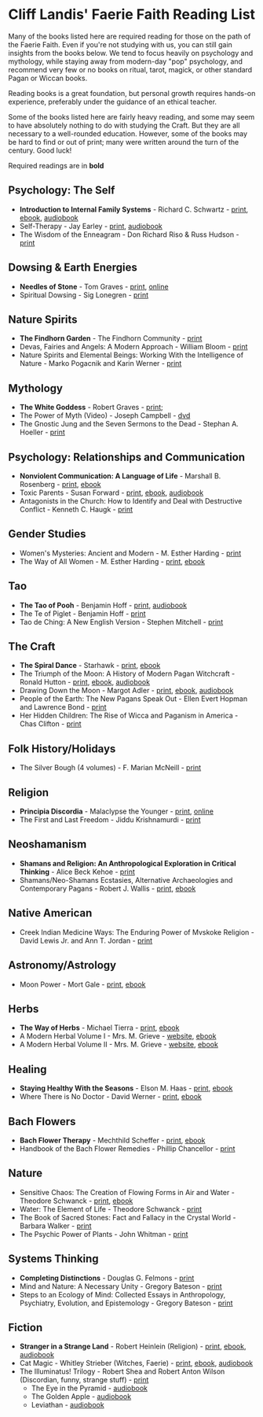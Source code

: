 # Cliff Landis' Faerie Faith Reading List

Many of the books listed here are required reading for those on the path of the Faerie Faith. Even if you're not studying with us, you can still gain insights from the books below. We tend to focus heavily on psychology and mythology, while staying away from modern-day "pop" psychology, and recommend very few or no books on ritual, tarot, magick, or other standard Pagan or Wiccan books.

Reading books is a great foundation, but personal growth requires hands-on experience, preferably under the guidance of an ethical teacher.

Some of the books listed here are fairly heavy reading, and some may seem to have absolutely nothing to do with studying the Craft. But they are all necessary to a well-rounded education. However, some of the books may be hard to find or out of print; many were written around the turn of the century. Good luck!

Required readings are in **bold**

## Psychology: The Self
* **Introduction to Internal Family Systems** -  Richard C. Schwartz - [print](https://www.worldcat.org/title/1311568585), [ebook](https://www.overdrive.com/media/9612884/introduction-to-internal-family-systems), [audiobook](https://www.audible.com/pd/Introduction-to-Internal-Family-Systems-Audiobook/B0BVJVGH55)
* Self-Therapy -  Jay Earley - [print](https://www.worldcat.org/title/1333619520), [audiobook](https://www.audible.com/pd/Self-Therapy-2nd-Edition-Audiobook/B010G0PABM)
* The Wisdom of the Enneagram - Don Richard Riso & Russ Hudson - [print](https://www.worldcat.org/title/40267484)

## Dowsing & Earth Energies
* **Needles of Stone** - Tom Graves - [print](https://www.worldcat.org/title/5616588), [online](http://www.isleofavalon.co.uk/ndlstone.html)
* Spiritual Dowsing - Sig Lonegren - [print](https://www.worldcat.org/title/72098587)

## Nature Spirits
* **The Findhorn Garden** - The Findhorn Community - [print](https://www.worldcat.org/title/4827428)
* Devas, Fairies and Angels: A Modern Approach - William Bloom - [print](https://www.worldcat.org/title/928610240)
* Nature Spirits and Elemental Beings: Working With the Intelligence of Nature - Marko Pogacnik and Karin Werner - [print](https://www.worldcat.org/title/536262878)

## Mythology
* **The White Goddess** - Robert Graves - [print](https://www.worldcat.org/title/41640991); 
* The Power of Myth (Video) - Joseph Campbell - [dvd](https://www.worldcat.org/title/826333826)
* The Gnostic Jung and the Seven Sermons to the Dead - Stephan A. Hoeller - [print](https://www.worldcat.org/title/8865487)

## Psychology: Relationships and Communication
* **Nonviolent Communication: A Language of Life** - Marshall B. Rosenberg - [print](https://www.worldcat.org/title/906936579), [ebook](https://www.overdrive.com/media/460973/nonviolent-communication-a-language-of-life)
* Toxic Parents - Susan Forward - [print](https://www.worldcat.org/title/48891918), [ebook](https://www.overdrive.com/media/299898/toxic-parents), [audiobook](https://www.worldcat.org/title/753711264)
* Antagonists in the Church: How to Identify and Deal with Destructive Conflict - Kenneth C. Haugk - [print](https://www.worldcat.org/title/17733002)

## Gender Studies
* Women's Mysteries: Ancient and Modern - M. Esther Harding - [print](https://www.worldcat.org/title/20635325)
* The Way of All Women - M. Esther Harding - [print](https://www.worldcat.org/title/20634839), [ebook](https://www.overdrive.com/media/3015295/the-way-of-all-women)

## Tao
* **The Tao of Pooh** - Benjamin Hoff - [print](https://www.worldcat.org/title/9154058), [audiobook](https://www.overdrive.com/media/2101704/the-tao-of-pooh)
* The Te of Piglet - Benjamin Hoff - [print](https://www.worldcat.org/title/29289624)
* Tao de Ching: A New English Version - Stephen Mitchell - [print](https://www.worldcat.org/title/1240343111)

## The Craft
* **The Spiral Dance** - Starhawk - [print](https://www.worldcat.org/title/1237159894), [ebook](https://www.overdrive.com/media/635638/the-spiral-dance)
* The Triumph of the Moon: A History of Modern Pagan Witchcraft - Ronald Hutton - [print](https://www.worldcat.org/title/1141201168), [ebook](https://www.overdrive.com/media/5037962/the-triumph-of-the-moon), [audiobook](https://www.overdrive.com/media/5371183/the-triumph-of-the-moon)
* Drawing Down the Moon - Margot Adler - [print](https://www.worldcat.org/title/65341257), [ebook](https://www.overdrive.com/media/616258/drawing-down-the-moon), [audiobook](https://www.audible.com/pd/Drawing-Down-the-Moon-Audiobook/B078KDY9W4)
* People of the Earth: The New Pagans Speak Out - Ellen Evert Hopman and Lawrence Bond - [print](https://www.worldcat.org/title/33133117)
* Her Hidden Children: The Rise of Wicca and Paganism in America - Chas Clifton - [print](https://www.worldcat.org/title/62766062)

## Folk History/Holidays
* The Silver Bough (4 volumes) - F. Marian McNeill - [print](https://www.worldcat.org/title/2509719)

## Religion
* **Principia Discordia** - Malaclypse the Younger - [print](https://www.worldcat.org/title/759797248), [online](https://principiadiscordia.com/book/1.php)
* The First and Last Freedom - Jiddu Krishnamurdi - [print](https://www.worldcat.org/title/1330025)

## Neoshamanism
* **Shamans and Religion: An Anthropological Exploration in Critical Thinking** - Alice Beck Kehoe - [print](https://www.worldcat.org/title/45740036)
* Shamans/Neo-Shamans Ecstasies, Alternative Archaeologies and Contemporary Pagans - Robert J. Wallis - [print](https://www.worldcat.org/title/50333885), [ebook](https://www.worldcat.org/title/437080264)

## Native American
* Creek Indian Medicine Ways: The Enduring Power of Mvskoke Religion - David Lewis Jr. and Ann T. Jordan - [print](https://www.worldcat.org/title/248584953)

## Astronomy/Astrology
* Moon Power - Mort Gale - [print](https://www.worldcat.org/title/6568569), [ebook](https://www.worldcat.org/title/1036784632)

## Herbs
* **The Way of Herbs** - Michael Tierra - [print](https://www.worldcat.org/title/39609293), [ebook](https://www.overdrive.com/media/305453/the-way-of-herbs)
* A Modern Herbal Volume I - Mrs. M. Grieve - [website](https://www.botanical.com/botanical/mgmh/mgmh.html), [ebook](https://www.worldcat.org/title/969064897)
* A Modern Herbal Volume II - Mrs. M. Grieve - [website](https://www.botanical.com/botanical/mgmh/mgmh.html), [ebook](https://www.worldcat.org/title/1041836603)

## Healing
* **Staying Healthy With the Seasons** - Elson M. Haas - [print](https://www.worldcat.org/title/52199312), [ebook](https://www.overdrive.com/media/986733/staying-healthy-with-the-seasons)
* Where There is No Doctor - David Werner - [print](https://www.worldcat.org/title/1375242313), [ebook](https://www.overdrive.com/media/9030287/where-there-is-no-doctor)

## Bach Flowers
* **Bach Flower Therapy** - Mechthild Scheffer - [print](https://www.worldcat.org/title/652042295), [ebook](https://www.worldcat.org/title/1330348318)
* Handbook of the Bach Flower Remedies - Phillip Chancellor - [print](https://www.worldcat.org/title/509055)

## Nature
* Sensitive Chaos: The Creation of Flowing Forms in Air and Water - Theodore Schwanck - [print](https://www.worldcat.org/title/1023364520), [ebook](https://www.overdrive.com/media/1317252/sensitive-chaos)
* Water: The Element of Life - Theodore Schwanck - [print](https://www.worldcat.org/title/20013973)
* The Book of Sacred Stones: Fact and Fallacy in the Crystal World - Barbara Walker - [print](https://www.worldcat.org/title/19322203)
* The Psychic Power of Plants - John Whitman - [print](https://www.worldcat.org/title/1195677)

## Systems Thinking
* **Completing Distinctions** - Douglas G. Felmons - [print](https://www.worldcat.org/title/21336914)
* Mind and Nature: A Necessary Unity - Gregory Bateson - [print](https://www.worldcat.org/title/48501028)
* Steps to an Ecology of Mind: Collected Essays in Anthropology, Psychiatry, Evolution, and Epistemology - Gregory Bateson - [print](https://www.worldcat.org/title/42295815)

## Fiction
* **Stranger in a Strange Land** - Robert Heinlein (Religion) - [print](https://www.worldcat.org/title/191215188), [ebook](https://www.overdrive.com/media/204239/stranger-in-a-strange-land), [audiobook](https://www.overdrive.com/media/250418/stranger-in-a-strange-land)
* Cat Magic - Whitley Strieber (Witches, Faerie) - [print](https://www.worldcat.org/title/14339341), [ebook](https://www.overdrive.com/media/3985766/cat-magic), [audiobook](https://www.audible.com/pd/Cat-Magic-Audiobook/B00YNJ0RN4)
* The Illuminatus! Trilogy - Robert Shea and Robert Anton Wilson (Discordian, funny, strange stuff) - [print](https://www.worldcat.org/title/39505921)
    * The Eye in the Pyramid - [audiobook](https://www.audible.com/pd/Illuminatus-Part-I-Audiobook/B002VA3OGO)
    * The Golden Apple - [audiobook](https://www.audible.com/pd/Illuminatus-Part-II-Audiobook/B002V1A7OA)
    * Leviathan - [audiobook](https://www.audible.com/pd/Illuminatus-Part-III-Audiobook/B002UZN3UC)
